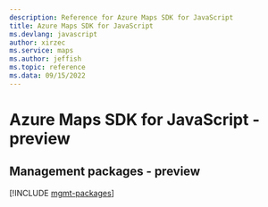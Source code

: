 ```yaml
---
description: Reference for Azure Maps SDK for JavaScript
title: Azure Maps SDK for JavaScript
ms.devlang: javascript
author: xirzec
ms.service: maps
ms.author: jeffish
ms.topic: reference
ms.data: 09/15/2022
---
```

# Azure Maps SDK for JavaScript - preview

## Management packages - preview
[!INCLUDE [mgmt-packages](maps-mgmt-index.md)]